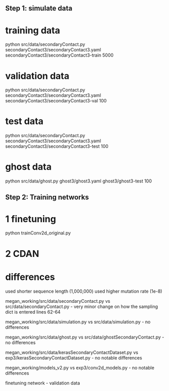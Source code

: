 ## Step 1: simulate data
# training data
python src/data/secondaryContact.py secondaryContact3/secondaryContact3.yaml secondaryContact3/secondaryContact3-train 5000
# validation data
python src/data/secondaryContact.py secondaryContact3/secondaryContact3.yaml secondaryContact3/secondaryContact3-val 100
# test data
python src/data/secondaryContact.py secondaryContact3/secondaryContact3.yaml secondaryContact3/secondaryContact3-test 100
# ghost data
python src/data/ghost.py ghost3/ghost3.yaml ghost3/ghost3-test 100

## Step 2: Training networks
# 1 finetuning
python trainConv2d_original.py
# 2 CDAN


# differences
used shorter sequence length (1,000,000)
used higher mutation rate (1e-8)

megan_working/src/data/secondaryContact.py vs src/data/secondaryContact.py
    - very minor change on how the sampling dict is entered lines 62-64

megan_working/src/data/simulation.py vs src/data/simulation.py
    - no differences

megan_working/src/data/ghost.py vs src/data/ghostSecondaryContact.py
    - no differences

megan_working/src/data/kerasSecondaryContactDataset.py vs exp3/kerasSecondaryContactDataset.py
    - no notable differences

megan_working/models_v2.py vs exp3/conv2d_models.py
    - no notable differences

finetuning network
    - validation data




